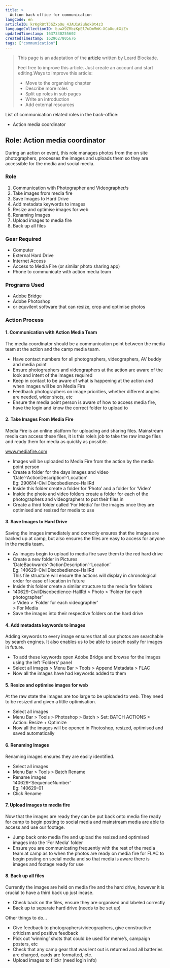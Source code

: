 ```yaml
---
title: >
  Action back-office for communication
langCode: en
articleID: krKgR8tTJSZxpOu_4JAU1A2uhok0t4z3
languageCollectionID: buwX9ZRbzKpEl7uDmMmK-XCaOuutXiZn
updatedTimestamp: 1637330255602
createdTimestamp: 1629627805676
tags: ["communication"]
---
```


> This page is an adaptation of the [article](https://actionskills.co/resource/action-photo-coordinator/) written by Leard Blockade.
> 
> Feel free to improve this article. Just create an account and start editing.Ways to improve this article:
> 
> -   Move to the organising chapter
> -   Describe more roles
> -   Split up roles in sub pages
> -   Write an introduction
> -   Add external resources

List of communication related roles in the back-office:

-   Action media coordinator

## Role: Action media coordinator

During an action or event, this role manages photos from the on site photographers, processes the images and uploads them so they are accessible for the media and social media.

### Role

1.  Communication with Photographer and Videographer/s
2.  Take images from media fire
3.  Save Images to Hard Drive
4.  Add metadata keywords to images
5.  Resize and optimise images for web
6.  Renaming Images
7.  Upload images to media fire
8.  Back up all files

### Gear Required

-   Computer
-   External Hard Drive
-   Internet Access
-   Access to Media Fire (or similar photo sharing app)
-   Phone to communicate with action media team

### Programs Used

-   Adobe Bridge
-   Adobe Photoshop
-   or equvilent software that can resize, crop and optimise photos

### Action Process

#### 1\. Communication with Action Media Team

The media coordinator should be a communication point between the media team at the action and the camp media team.

-   Have contact numbers for all photographers, videographers, AV buddy and media point
-   Ensure photographers and videographers at the action are aware of the look and intent of the images required
-   Keep in contact to be aware of what is happening at the action and when images will be on Media Fire
-   Feedback photographers on image priorities, whether different angles are needed, wider shots, etc
-   Ensure the media point person is aware of how to access media fire, have the login and know the correct folder to upload to

#### 2\. Take Images From Media Fire

Media Fire is an online platform for uploading and sharing files. Mainstream media can access these files, it is this role’s job to take the raw image files and ready them for media as quickly as possible.

www.mediafire.com

-   Images will be uploaded to Media Fire from the action by the media point person
-   Create a folder for the days images and video  
    ‘Date’-‘ActionDescription’-‘Location’  
    Eg: 290614-CivilDiscobedience-HallRd
-   Inside this folder create a folder for ‘Photo’ and a folder for ‘Video’
-   Inside the photo and video folders create a folder for each of the photographers and videographers to put their files in
-   Create a third folder called ‘For Media’ for the images once they are optimised and resized for media to use

#### 3\. Save Images to Hard Drive

Saving the images immediately and correctly ensures that the images are backed up at camp, but also ensures the files are easy to access for anyone in the media team.

-   As images begin to upload to media fire save them to the red hard drive
-   Create a new folder in Pictures  
    ‘DateBackwards’-‘ActionDescription’-‘Location’  
    Eg: 140629-CivilDiscobedience-HallRd  
    This file structure will ensure the actions will display in chronological order for ease of location in future
-   Inside this folder create a similar structure to the media fire folders
-   140629-CivilDiscobedience-HallRd > Photo > ‘Folder for each photographer’  
    \> Video > ‘Folder for each videographer’  
    \> For Media
-   Save the images into their respective folders on the hard drive

#### 4\. Add metadata keywords to images

Adding keywords to every image ensures that all our photos are searchable by search engines. It also enables us to be able to search easily for images in future.

-   To add these keywords open Adobe Bridge and browse for the images using the left ‘Folders’ panel
-   Select all images > Menu Bar > Tools > Append Metadata > FLAC
-   Now all the images have had keywords added to them

#### 5\. Resize and optimise images for web

At the raw state the images are too large to be uploaded to web. They need to be resized and given a little optimisation.

-   Select all images
-   Menu Bar > Tools > Photoshop > Batch > Set: BATCH ACTIONS > Action: Resize + Optimize
-   Now all the images will be opened in Photoshop, resized, optimised and saved automatically

#### 6\. Renaming Images

Renaming images ensures they are easily identified.

-   Select all images
-   Menu Bar > Tools > Batch Rename
-   Rename images  
    140629-‘SequenceNumber’  
    Eg: 140629-01
-   Click Rename

#### 7\. Upload images to media fire

Now that the images are ready they can be put back onto media fire ready for camp to begin posting to social media and mainstream media are able to access and use our footage.

-   Jump back onto media fire and upload the resized and optimised images into the ‘For Media’ folder
-   Ensure you are communicating frequently with the rest of the media team at camp as to when the photos are ready on media fire for FLAC to begin posting on social media and so that media is aware there is images and footage ready for use

#### 8\. Back up all files

Currently the images are held on media fire and the hard drive, however it is crucial to have a third back up just incase.

-   Check back on the files, ensure they are organised and labeled correctly
-   Back up to separate hard drive (needs to be set up)

Other things to do…

-   Give feedback to photographers/videographers, give constructive criticism and positive feedback
-   Pick out ‘winning’ shots that could be used for meme’s, campaign posters, etc
-   Check that any camp gear that was lent out is returned and all batteries are charged, cards are formatted, etc.
-   Upload images to flickr (need login info)
